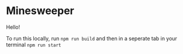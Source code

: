 # Minesweeper

Hello!

To run this locally, run `npm run build` and then in a seperate tab in your terminal  `npm run start`
